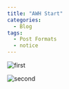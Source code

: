 ```yaml
---
title: "AWH Start"
categories:
  - Blog
tags:
  - Post Formats
  - notice
---
```


![first](/awh_hp/assets/images/IMG-20230414-WA0002.jpg)


![second](/awh_hp/assets/images/IMG-20230414-WA0000.jpg)
